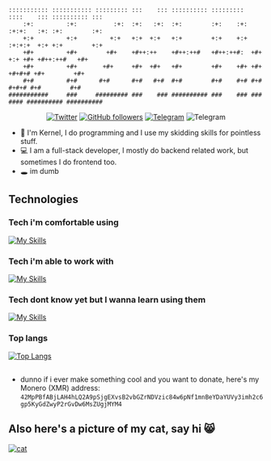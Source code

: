 ```
::::::::::: ::::::::::: ::::::::: :::    ::: :::::::::: :::::::::  ::::    ::: :::::::::: :::        
    :+:         :+:          :+:  :+:   :+:  :+:        :+:    :+: :+:+:   :+: :+:        :+:        
    +:+         +:+         +:+   +:+  +:+   +:+        +:+    +:+ :+:+:+  +:+ +:+        +:+        
    +#+         +#+        +#+    +#++:++    +#++:++#   +#++:++#:  +#+ +:+ +#+ +#++:++#   +#+        
    +#+         +#+       +#+     +#+  +#+   +#+        +#+    +#+ +#+  +#+#+# +#+        +#+        
    #+#         #+#      #+#      #+#   #+#  #+#        #+#    #+# #+#   #+#+# #+#        #+#        
###########     ###     ######### ###    ### ########## ###    ### ###    #### ########## ##########              
```
<p align="center">
  <a href="https://twitter.com/RealKernelPanic"><img alt="Twitter" src="https://img.shields.io/twitter/follow/RealKernelPanic?label=Twitter&style=flat-square&logo=twitter"></a>
  <a href="https://github.com/ItzKernel/ItzKernel"><img alt="GitHub followers" src="https://img.shields.io/github/followers/ItzKernel?label=Github&style=flat-square&logo=github"></a>
  <a href="https://t.me/itzkernel"><img alt="Telegram" src="https://img.shields.io/badge/Telegram-chat-%2326A5E4?style=flat-square&logo=telegram"></a>
  <img alt="Telegram" src="https://img.shields.io/badge/i_use_arch-btw-1793D1?style=flat-square&logo=archlinux">
</p>

- 👋 I'm Kernel, I do programming and I use my skidding skills for pointless stuff.
- 💻 I am a full-stack developer, I mostly do backend related work, but sometimes I do frontend too. 
- 🕳️ im dumb  

## Technologies

### Tech i'm comfortable using
[![My Skills](https://skillicons.dev/icons?i=html,css,scss,js,ts,rust,py,markdown,linux,vscode,vim,neovim,github,stackoverflow,cloudflare,nodejs,nest,mongodb,mysql&perline=7)](https://skillicons.dev)

### Tech i'm able to work with
[![My Skills](https://skillicons.dev/icons?i=cs,java,lua,php,dotnet,sqlite,graphql,redis,git,visualstudio,eclipse,figma&perline=7)](https://skillicons.dev)

### Tech dont know yet but I wanna learn using them
[![My Skills](https://skillicons.dev/icons?i=bsd,c,cpp,go,solidity,cmake,deno,react,vue,svelte,haskell,kotlin,postgresql,blender,photoshop&perline=7)](https://skillicons.dev)

### Top langs
[![Top Langs](https://github-readme-stats.vercel.app/api/top-langs/?username=ItzKernel&layout=compact&theme=omni)]()

##
- dunno if i ever make something cool and you want to donate, here's my Monero (XMR) address: `42MpPBfABjLAH4hLQ2A9pSjgEXvsB2vbGZrNDVzic84w6pNf1mnBeYDaYUVy3imh2c6gp5KyGdZwyP2rGvDw6MsZUgjMYM4`

## Also here's a picture of my cat, say hi 😸
[![cat](https://media.discordapp.net/attachments/860533877957459968/951160811831848971/20220109_010956.jpg)]()

<!---
ItzKernel/ItzKernel is a ✨ special ✨ repository because its `README.md` (this file) appears on your GitHub profile.
You can click the Preview link to take a look at your changes.
--->
